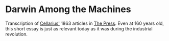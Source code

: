# Darwin Among the Machines

Transcription of [Cellarius'](https://en.wikipedia.org/wiki/Samuel_Butler_(novelist)) 1863 articles in [The Press](https://paperspast.natlib.govt.nz/newspapers/CHP18630613.2.4). Even at 160 years old, this short essay is just as relevant today as it was during the industrial revolution. 
